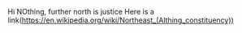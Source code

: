 Hi
NOthing, further north is justice
Here is a link(https://en.wikipedia.org/wiki/Northeast_(Althing_constituency))